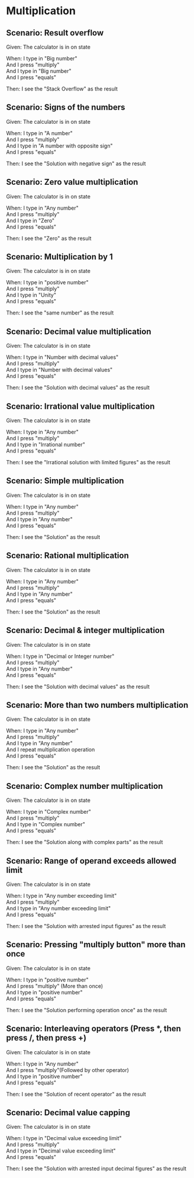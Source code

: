 # Multiplication

## Scenario: Result overflow

Given:  The calculator is in on state

When: I type in "Big number"  
And I press "multiply"  
And I type in "Big number"  
And I press "equals"

Then: I see the "Stack Overflow" as the result

## Scenario: Signs of the numbers

Given:  The calculator is in on state

When: I type in "A number"  
And I press "multiply"  
And I type in "A number with opposite sign"  
And I press "equals"

Then: I see the "Solution with negative sign" as the result

## Scenario: Zero value multiplication

Given:  The calculator is in on state

When: I type in "Any number"  
And I press "multiply"  
And I type in "Zero"  
And I press "equals"

Then: I see the "Zero" as the result

## Scenario: Multiplication by 1

Given:  The calculator is in on state

When: I type in "positive number"  
And I press "multiply"  
And I type in "Unity"  
And I press "equals"

Then: I see the "same number" as the result

## Scenario: Decimal value multiplication

Given:  The calculator is in on state

When: I type in "Number with decimal values"  
And I press "multiply"  
And I type in "Number with decimal values"  
And I press "equals"

Then: I see the "Solution with decimal values" as the result

## Scenario: Irrational value multiplication

Given:  The calculator is in on state

When: I type in "Any number"  
And I press "multiply"  
And I type in "Irrational number"  
And I press "equals"

Then: I see the "Irrational solution with limited figures" as the result

## Scenario: Simple multiplication

Given:  The calculator is in on state

When: I type in "Any number"  
And I press "multiply"  
And I type in "Any number"  
And I press "equals"

Then: I see the "Solution" as the result

## Scenario: Rational multiplication

Given:  The calculator is in on state

When: I type in "Any number"  
And I press "multiply"  
And I type in "Any number"  
And I press "equals"

Then: I see the "Solution" as the result

## Scenario: Decimal & integer multiplication

Given:  The calculator is in on state

When: I type in "Decimal or Integer number"  
And I press "multiply"  
And I type in "Any number"  
And I press "equals"

Then: I see the "Solution with decimal values" as the result

## Scenario: More than two numbers multiplication

Given:  The calculator is in on state

When: I type in "Any number"  
And I press "multiply"  
And I type in "Any number"  
And I repeat multiplication operation  
And I press "equals"  

Then: I see the "Solution" as the result

## Scenario: Complex number multiplication

Given:  The calculator is in on state

When: I type in "Complex number"  
And I press "multiply"  
And I type in "Complex number"  
And I press "equals"

Then: I see the "Solution along with complex parts" as the result

## Scenario: Range of operand exceeds allowed limit

Given:  The calculator is in on state

When: I type in "Any number exceeding limit"  
And I press "multiply"  
And I type in "Any number exceeding limit"  
And I press "equals"

Then: I see the "Solution with arrested input figures" as the result

## Scenario: Pressing "multiply button" more than once

Given:  The calculator is in on state

When: I type in "positive number"  
And I press "multiply" (More than once)  
And I type in "positive number"  
And I press "equals"

Then: I see the "Solution performing operation once" as the result

## Scenario: Interleaving operators (Press *, then press /, then press +)

Given:  The calculator is in on state

When: I type in "Any number"  
And I press "multiply"(Followed by other operator)  
And I type in "positive number"  
And I press "equals"

Then: I see the "Solution of recent operator" as the result

## Scenario: Decimal value capping

Given:  The calculator is in on state

When: I type in "Decimal value exceeding limit"  
And I press "multiply"  
And I type in "Decimal value exceeding limit"  
And I press "equals"

Then: I see the "Solution with arrested input decimal figures" as the result
